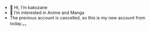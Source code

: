 - 👋 Hi, I’m kakozane
- 👀 I’m interested in Anime and Manga 
- The previous account is cancelled, so this is my new account from today.。。
